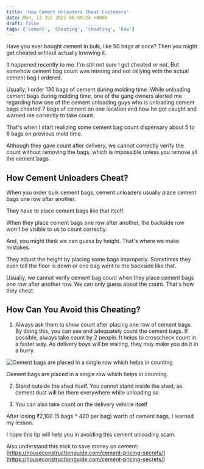 ```yaml
---
title: 'How Cement Unloaders Cheat Customers'
date: Mon, 12 Jul 2021 06:59:24 +0000
draft: false
tags: ['cement', 'Cheating', 'cheating', 'how']
---
```


Have you ever bought cement in bulk, like 50 bags at once? Then you might get cheated without actually knowing it.

It happened recently to me. I'm still not sure I got cheated or not. But somehow cement bag count was missing and not tallying with the actual cement bag I ordered.

Usually, I order 130 bags of cement during molding time. While unloading cement bags during molding time, one of the gang owners alerted me regarding how one of the cement unloading guys who is unloading cement bags cheated 7 bags of cement on one location and how he got caught and warned me correctly to take count.

That's when I start realizing some cement bag count dispensary about 5 to 6 bags on previous mold time.

Although they gave count after delivery, we cannot correctly verify the count without removing the bags, which is impossible unless you remove all the cement bags.

How Cement Unloaders Cheat?
---------------------------

When you order bulk cement bags, cement unloaders usually place cement bags one row after another.

They have to place cement bags like that itself.

When they place cement bags one row after another, the backside row won't be visible to us to count correctly.

And, you might think we can guess by height. That's where we make mistakes.

They adjust the height by placing some bags improperly. Sometimes they even tell the floor is down or one bag went to the backside like that.

Usually, we cannot verify cement bag count when they place cement bags one row after another row. We can only guess about the count. That's how they cheat.

How Can You Avoid this Cheating?
--------------------------------

1) Always ask them to show count after placing one row of cement bags. By doing this, you can see and adequately count the cement bags. If possible, always take count by 2 people. It helps to crosscheck count in a faster way. As delivery boys will be waiting, they may make you do it in a hurry.

![Cement bags are placed in a single row which helps in counting](/how-cement-unloaders-cheat-customers/images/cement-in-shed-one-row-easy-to-count.jpg)

Cement bags are placed in a single row which helps in counting.

2) Stand outside the shed itself. You cannot stand inside the shed, as cement dust will be there everywhere while unloading so

3) You can also take count on the delivery vehicle itself

After losing ₹2,100 (5 bags \* 420 per bag) worth of cement bags, I learned my lesson.

I hope this tip will help you in avoiding this cement unloading scam.

Also understand this trick to save money on cement: [https://houseconstructionguide.com/cement-pricing-secrets/](https://houseconstructionguide.com/cement-pricing-secrets/)